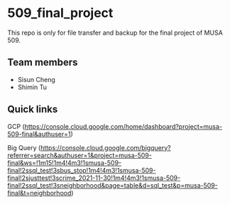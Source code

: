 # 509_final_project
This repo is only for file transfer and backup for the final project of MUSA 509.

## Team members

 - Sisun Cheng
 - Shimin Tu

## Quick links

GCP (https://console.cloud.google.com/home/dashboard?project=musa-509-final&authuser=1)

Big Query (https://console.cloud.google.com/bigquery?referrer=search&authuser=1&project=musa-509-final&ws=!1m15!1m4!4m3!1smusa-509-final!2ssql_test!3sbus_stop!1m4!4m3!1smusa-509-final!2sjusttest!3scrime_2021-11-30!1m4!4m3!1smusa-509-final!2ssql_test!3sneighborhood&page=table&d=sql_test&p=musa-509-final&t=neighborhood)
